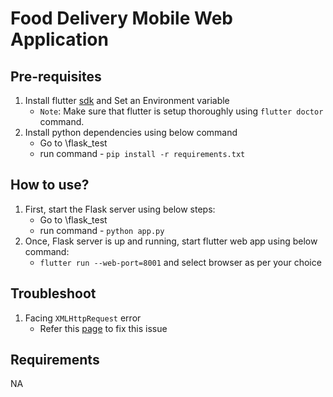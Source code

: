 # Food Delivery Mobile Web Application

## Pre-requisites
1. Install flutter [sdk](https://docs.flutter.dev/get-started/install) and Set an Environment variable
    - `Note`: Make sure that flutter is setup thoroughly using `flutter doctor` command.
2. Install python dependencies using below command
    - Go to \flask_test
    - run command - `pip install -r requirements.txt`

## How to use?
1. First, start the Flask server using below steps:
    - Go to \flask_test
    - run command - `python app.py`
2. Once, Flask server is up and running, start flutter web app using below command:
    - `flutter run --web-port=8001` and select browser as per your choice

## Troubleshoot
1. Facing `XMLHttpRequest` error
    - Refer this [page](https://stackoverflow.com/questions/71157863/dart-flutter-http-request-raises-xmlhttprequest-error) to fix this issue

## Requirements
NA
